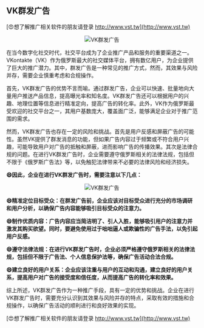 ## **VK群发广告**

[😍想了解推广相关软件的朋友请登录 http://www.vst.tw](http://www.vst.tw)

 <center><img src="https://vst.tw/MP4/tuiguang/png/7.png" alt="VK群发广告"></center>

在当今数字化社交时代，社交平台成为了企业推广产品和服务的重要渠道之一。VKontakte（VK）作为俄罗斯最大的社交媒体平台，拥有数亿用户，为企业提供了巨大的推广潜力。其中，群发广告是一种常见的推广方式，然而，其效果与风险并存，需要企业慎重考虑和合规操作。

首先，VK群发广告的优势不言而喻。通过群发广告，企业可以快速、批量地向大量用户推送产品信息，提高曝光率和知名度。VK群发广告还可以根据用户的兴趣、地理位置等信息进行精准定向，提高广告的转化率。此外，VK作为俄罗斯最受欢迎的社交平台之一，其用户基数庞大，覆盖面广泛，能够满足企业对于推广范围的需求。

然而，VK群发广告也存在一定的风险和挑战。首先是用户反感和屏蔽广告的可能性。虽然VK提供了群发消息的功能，但如果广告内容过于频繁或不符合用户兴趣，可能导致用户对广告的抵触和屏蔽，进而影响广告的传播效果。其次是法律合规的问题。在进行VK群发广告时，企业需要遵守俄罗斯相关的法律法规，包括但不限于《俄罗斯广告法》等，以免触犯法律带来不必要的法律风险和经济损失。

**😄因此，企业在进行VK群发广告时，需要注意以下几点：**

 <center><img src="https://vst.tw/MP4/tuiguang/png/2.png" alt="VK群发广告"></center>

**😄精准定位目标受众：在群发广告前，企业应该对目标受众进行充分的市场调研和用户分析，以确保广告内容能够吸引目标受众的注意力。**

**😄制作优质内容：广告内容应当简洁明了、引人入胜，能够吸引用户的注意力并激发其购买欲望。同时，要避免使用过于咄咄逼人或欺骗性的广告手法，以免引起用户反感。**

**😄遵守法律法规：在进行VK群发广告时，企业必须严格遵守俄罗斯相关的法律法规，包括但不限于广告法、个人信息保护法等，确保广告活动合法合规。**

**😄建立良好的用户关系：企业应该注重与用户的互动和沟通，建立良好的用户关系，提高用户对广告的接受度和信任度，从而提高广告的转化率和效果。**

综上所述，VK群发广告作为一种推广手段，具有一定的优势和挑战。企业在进行VK群发广告时，需要充分认识到其效果与风险并存的特点，采取有效的措施和合规操作，以确保广告活动的顺利进行和良好效果的实现。

[😍想了解推广相关软件的朋友请登录 http://www.vst.tw](http://www.vst.tw)



